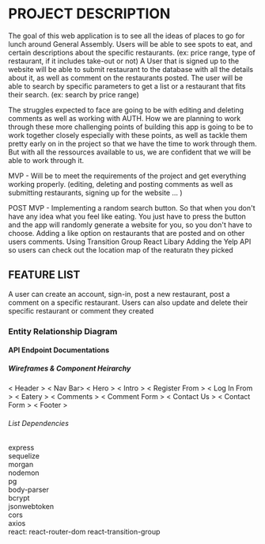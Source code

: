 # PROJECT DESCRIPTION

The goal of this web application is to see all the ideas of places to go for lunch around General Assembly. Users will be able to see spots to eat, and certain descriptions about the specific restaurants. (ex: price range, type of restaurant, if it includes take-out or not) A User that is signed up to the website will be able to submit restaurant to the database with all the details about it, as well as comment on the restaurants posted. The user will be able to search by specific parameters to get a list or a restaurant that fits their search. (ex: search by price range)

The struggles expected to face are going to be with editing and deleting comments as well as working with AUTH. How we are planning to work through these more challenging points of building this app is going to be to work together closely especially with these points, as well as tackle them pretty early on in the project so that we have the time to work through them. But with all the ressources available to us, we are confident that we will be able to work through it. 

MVP - Will be to meet the requirements of the project and get everything working properly. (editing, deleting and posting comments as well as submitting restaurants, signing up for the website ... )

POST MVP - 
Implementing a random search button. So that when you don't have any idea what you feel like eating. You just have to press the button and the app will randomly generate a website for you, so you don't have to choose.
Adding a like option on restaurants that are posted and on other users comments. 
Using Transition Group React Libary 
Adding the Yelp API so users can check out the location map of the reaturatn they picked

## FEATURE LIST 

A user can create an account, sign-in, post a new restaurant, post a comment on a specific restaurant. Users can also update and delete their specific restaurant or comment they created

### Entity Relationship Diagram

#### API Endpoint Documentations

##### Wireframes & Component Heirarchy
< Header >
< Nav Bar>
< Hero >
< Intro >
< Register From >
< Log In From >
< Eatery >
< Comments >
< Comment Form >
< Contact Us >
< Contact Form >
< Footer >

###### List Dependencies
express <br />
sequelize <br />
morgan <br />
nodemon <br />
pg <br />
body-parser <br />
bcrypt <br />
jsonwebtoken <br />
cors <br />
axios <br />
react: react-router-dom react-transition-group


